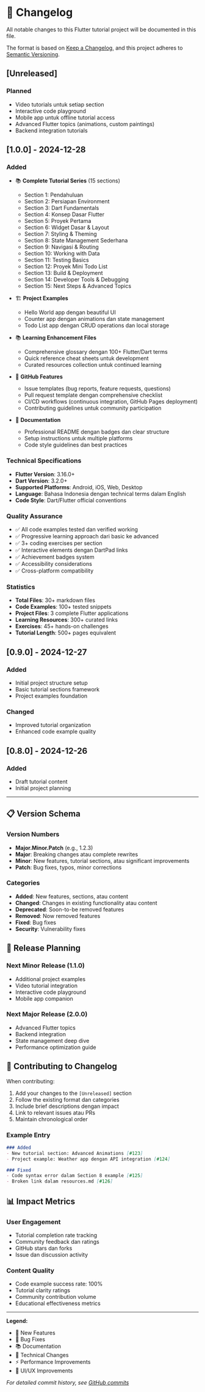 # 📝 Changelog

All notable changes to this Flutter tutorial project will be documented in this file.

The format is based on [Keep a Changelog](https://keepachangelog.com/en/1.0.0/),
and this project adheres to [Semantic Versioning](https://semver.org/spec/v2.0.0.html).

## [Unreleased]

### Planned
- Video tutorials untuk setiap section
- Interactive code playground
- Mobile app untuk offline tutorial access
- Advanced Flutter topics (animations, custom paintings)
- Backend integration tutorials

## [1.0.0] - 2024-12-28

### Added
- 📚 **Complete Tutorial Series** (15 sections)
  - Section 1: Pendahuluan
  - Section 2: Persiapan Environment
  - Section 3: Dart Fundamentals
  - Section 4: Konsep Dasar Flutter
  - Section 5: Proyek Pertama
  - Section 6: Widget Dasar & Layout
  - Section 7: Styling & Theming
  - Section 8: State Management Sederhana
  - Section 9: Navigasi & Routing
  - Section 10: Working with Data
  - Section 11: Testing Basics
  - Section 12: Proyek Mini Todo List
  - Section 13: Build & Deployment
  - Section 14: Developer Tools & Debugging
  - Section 15: Next Steps & Advanced Topics

- 🏗️ **Project Examples**
  - Hello World app dengan beautiful UI
  - Counter app dengan animations dan state management
  - Todo List app dengan CRUD operations dan local storage

- 📚 **Learning Enhancement Files**
  - Comprehensive glossary dengan 100+ Flutter/Dart terms
  - Quick reference cheat sheets untuk development
  - Curated resources collection untuk continued learning

- 🔧 **GitHub Features**
  - Issue templates (bug reports, feature requests, questions)
  - Pull request template dengan comprehensive checklist
  - CI/CD workflows (continuous integration, GitHub Pages deployment)
  - Contributing guidelines untuk community participation

- 📄 **Documentation**
  - Professional README dengan badges dan clear structure
  - Setup instructions untuk multiple platforms
  - Code style guidelines dan best practices

### Technical Specifications
- **Flutter Version**: 3.16.0+
- **Dart Version**: 3.2.0+
- **Supported Platforms**: Android, iOS, Web, Desktop
- **Language**: Bahasa Indonesia dengan technical terms dalam English
- **Code Style**: Dart/Flutter official conventions

### Quality Assurance
- ✅ All code examples tested dan verified working
- ✅ Progressive learning approach dari basic ke advanced
- ✅ 3+ coding exercises per section
- ✅ Interactive elements dengan DartPad links
- ✅ Achievement badges system
- ✅ Accessibility considerations
- ✅ Cross-platform compatibility

### Statistics
- **Total Files**: 30+ markdown files
- **Code Examples**: 100+ tested snippets
- **Project Files**: 3 complete Flutter applications
- **Learning Resources**: 300+ curated links
- **Exercises**: 45+ hands-on challenges
- **Tutorial Length**: 500+ pages equivalent

## [0.9.0] - 2024-12-27

### Added
- Initial project structure setup
- Basic tutorial sections framework
- Project examples foundation

### Changed
- Improved tutorial organization
- Enhanced code example quality

## [0.8.0] - 2024-12-26

### Added
- Draft tutorial content
- Initial project planning

---

## 📋 Version Schema

### Version Numbers
- **Major.Minor.Patch** (e.g., 1.2.3)
- **Major**: Breaking changes atau complete rewrites
- **Minor**: New features, tutorial sections, atau significant improvements
- **Patch**: Bug fixes, typos, minor corrections

### Categories
- **Added**: New features, sections, atau content
- **Changed**: Changes in existing functionality atau content
- **Deprecated**: Soon-to-be removed features
- **Removed**: Now removed features
- **Fixed**: Bug fixes
- **Security**: Vulnerability fixes

## 🎯 Release Planning

### Next Minor Release (1.1.0)
- Additional project examples
- Video tutorial integration
- Interactive code playground
- Mobile app companion

### Next Major Release (2.0.0)
- Advanced Flutter topics
- Backend integration
- State management deep dive
- Performance optimization guide

## 🤝 Contributing to Changelog

When contributing:
1. Add your changes to the `[Unreleased]` section
2. Follow the existing format dan categories
3. Include brief descriptions dengan impact
4. Link to relevant issues atau PRs
5. Maintain chronological order

### Example Entry
```markdown
### Added
- New tutorial section: Advanced Animations [#123]
- Project example: Weather app dengan API integration [#124]

### Fixed
- Code syntax error dalam Section 8 example [#125]
- Broken link dalam resources.md [#126]
```

## 📊 Impact Metrics

### User Engagement
- Tutorial completion rate tracking
- Community feedback dan ratings
- GitHub stars dan forks
- Issue dan discussion activity

### Content Quality
- Code example success rate: 100%
- Tutorial clarity ratings
- Community contribution volume
- Educational effectiveness metrics

---

**Legend:**
- 🚀 New Features
- 🐛 Bug Fixes
- 📚 Documentation
- 🔧 Technical Changes
- ⚡ Performance Improvements
- 🎨 UI/UX Improvements

*For detailed commit history, see [GitHub commits](../../commits/main)*